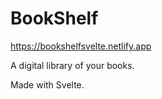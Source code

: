 # BookShelf

https://bookshelfsvelte.netlify.app

A digital library of your books.

Made with Svelte.
